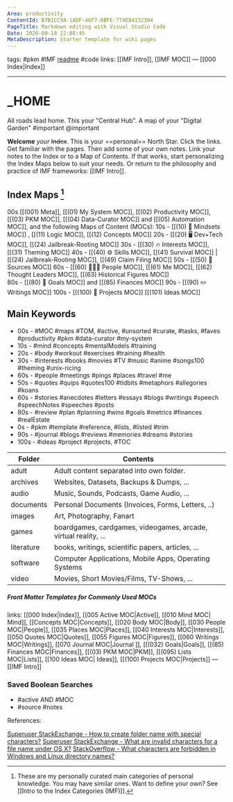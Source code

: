 ```yaml
---
Area: productivity
ContentId: B7B1CC9A-1ADF-46F7-8BFE-774E84332394
PageTitle: Markdown editing with Visual Studio Code
Date: 2020-09-10 22:08:45
MetaDescription: Starter template for wiki pages
---
```

tags: #pkm #IMF [readme](readme) #code
links: [[IMF Intro]], [[IMF MOC]] — [[000 Index|Index]]

---
# _HOME

All roads lead home. This your "Central Hub". A map of your "Digital Garden" #important @important

**Welcome** *your* ~~Index~~. This is your ==personal== North Star. Click the links. Get familiar with the pages. Then add some of your own notes. Link your notes to the Index or to a Map of Contents. If that works, start personalizing the Index Maps below to suit your needs. Or return to the philosophy and practice of IMF frameworks: [[IMF Intro]].

## Index Maps [^1]
00s [[(001) Meta]], [[(01) My System MOC]], [[(02) Productivity MOC]], [[(03) PKM MOC]], [[(04) Data-Curator MOC]] and [[(05) Automation MOC]], and the following Maps of Content (MOCs):
10s - [[(10) 🧠 Mindsets MOC]] , [[(11) Logic MOC]], [[(12) Concepts MOC]]
20s -  [[(20) 🖥 Dev+Tech MOC]], [[(24) Jailbreak-Rooting MOC]]
30s - [[(30) 🔥 Interests MOC]], [[(31) Theming MOC]]
40s - [[(40) ⚙️ Skills MOC]], [[(41) Survival MOC]] | [[(24) Jailbreak-Rooting MOC]], [[(49) Claim Filing MOC]]
50s - [[(50) 🔗 Sources MOC]]
60s - [[(60) 👨🏾‍💻 People MOC]], [[(61) Me MOC]], [[(62) Thought Leaders MOC]], [[(63) Historical Figures MOC]]     
80s - [[(80) 🎯 Goals MOC]] and [[(85) Finances MOC]]
90s - [[(90) ✏️ Writings MOC]]
100s - [[(100) 💭 Projects MOC]] [[(101) Ideas MOC]]

## Main Keywords
- 00s - #MOC #maps #TOM, #active, #unsorted #curate, #tasks, #faves #productivity #pkm #data-curator #my-system 
- 10s - #mind #concepts #mentalModels #training
- 20s - #body #workout #exercises #training #health
- 30s - #interests #books #movies #TV #music #anime #songs100 #theming #unix-ricing 
- 60s - #people #meetings #pings #places #travel #me 
- 50s - #quotes #quips #quotes100 #tidbits #metaphors #allegories #koans 
- 60s - #stories #anecdotes #letters #essays #blogs #writings #speech #speechNotes #speeches #posts
- 80s - #review #plan #planning #wins #goals #metrics #finances #realEstate
- 0s - #pkm #template #reference, #lists, #listed #trim
- 90s -  #journal #blogs #reviews #memories #dreams #stories
- 100s - #ideas #project #projects, #TOC

| Folder     | Contents                                                     |
| ---------- | ------------------------------------------------------------ |
| adult      | Adult content separated into own folder.                     |
| archives   | Websites, Datasets, Backups & Dumps, ...                     |
| audio      | Music, Sounds, Podcasts, Game Audio, ...                     |
| documents  | Personal Documents (Invoices, Forms, Letters, ..)            |
| images     | Art, Photography, Fanart                                     |
| games      | boardgames, cardgames, videogames, arcade, virtual reality, ... |
| literature | books, writings, scientific papers, articles, ...            |
| software   | Computer Applications, Mobile Apps, Operating Systems        |
| video      | Movies, Short Movies/Films, TV-Shows, ...                    |

##### Front Matter Templates for Commonly Used MOCs
links: [[000 Index|Index]], [[005 Active MOC|Active]], [[010 Mind MOC| Mind]], [[Concepts MOC|Concepts]], [[020 Body MOC|Body]], [[030 People MOC|People]], [[035 Places MOC|Places]], [[040 Interests MOC|Interests]], [[050 Quotes MOC|Quotes]], [[055 Figures MOC|Figures]], [[060 Writings MOC|Writings]], [[070 Journal MOC|Journal ]], [[(032) Goals|Goals]], [[(85) Finances MOC|Finances]], [[(03) PKM MOC|PKM]], [[(095) Lists MOC|Lists]], [[100 Ideas MOC| Ideas]], [[(100) Projects MOC|Projects]] — [[IMF Intro]]

### Saved Boolean Searches
- #active AND #MOC 
- #source #notes

References:

[Superuser StackExchange - How to create folder name with special characters?](https://superuser.com/a/1112140)
[Superuser StackExchange - What are invalid characters for a file name under OS X?](https://superuser.com/questions/326103/what-are-invalid-characters-for-a-file-name-under-os-x)
[StackOverflow - What characters are forbidden in Windows and Linux directory names?](https://stackoverflow.com/a/31976060)

[^1]: These are my personally curated main categories of personal knowledge. You may have similar ones. Want to define your own? See [[Intro to the Index Categories (IMF)]].